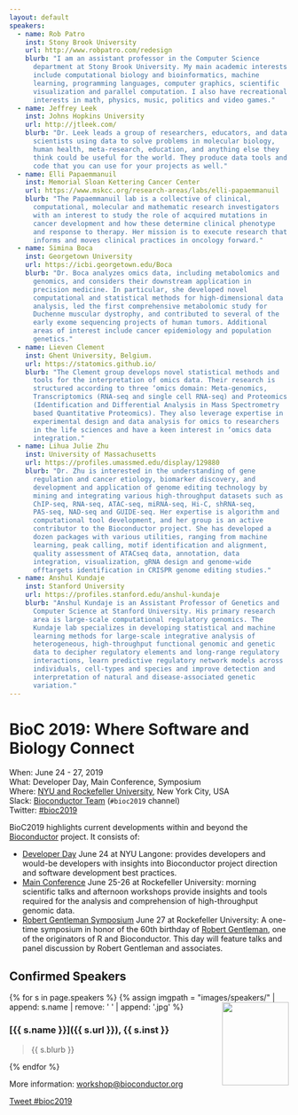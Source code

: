 ```yaml
---
layout: default
speakers:
  - name: Rob Patro
    inst: Stony Brook University
    url: http://www.robpatro.com/redesign
    blurb: "I am an assistant professor in the Computer Science
      department at Stony Brook University. My main academic interests
      include computational biology and bioinformatics, machine
      learning, programming languages, computer graphics, scientific
      visualization and parallel computation. I also have recreational
      interests in math, physics, music, politics and video games."
  - name: Jeffrey Leek
    inst: Johns Hopkins University
    url: http://jtleek.com/
    blurb: "Dr. Leek leads a group of researchers, educators, and data
      scientists using data to solve problems in molecular biology,
      human health, meta-research, education, and anything else they
      think could be useful for the world. They produce data tools and
      code that you can use for your projects as well."
  - name: Elli Papaemmanuil
    inst: Memorial Sloan Kettering Cancer Center
    url: https://www.mskcc.org/research-areas/labs/elli-papaemmanuil
    blurb: "The Papaemmanuil lab is a collective of clinical,
      computational, molecular and mathematic research investigators
      with an interest to study the role of acquired mutations in
      cancer development and how these determine clinical phenotype
      and response to therapy. Her mission is to execute research that
      informs and moves clinical practices in oncology forward."
  - name: Simina Boca
    inst: Georgetown University
    url: https://icbi.georgetown.edu/Boca
    blurb: "Dr. Boca analyzes omics data, including metabolomics and
      genomics, and considers their downstream application in
      precision medicine. In particular, she developed novel
      computational and statistical methods for high-dimensional data
      analysis, led the first comprehensive metabolomic study for
      Duchenne muscular dystrophy, and contributed to several of the
      early exome sequencing projects of human tumors. Additional
      areas of interest include cancer epidemiology and population
      genetics."
  - name: Lieven Clement
    inst: Ghent University, Belgium.
    url: https://statomics.github.io/
    blurb: "The Clement group develops novel statistical methods and
      tools for the interpretation of omics data. Their research is
      structured according to three ‘omics domain: Meta-genomics,
      Transcriptomics (RNA-seq and single cell RNA-seq) and Proteomics
      (Identification and Differential Analysis in Mass Spectrometry
      based Quantitative Proteomics). They also leverage expertise in
      experimental design and data analysis for omics to researchers
      in the life sciences and have a keen interest in ‘omics data
      integration."
  - name: Lihua Julie Zhu
    inst: University of Massachusetts
    url: https://profiles.umassmed.edu/display/129880
    blurb: "Dr. Zhu is interested in the understanding of gene
      regulation and cancer etiology, biomarker discovery, and
      development and application of genome editing technology by
      mining and integrating various high-throughput datasets such as
      ChIP-seq, RNA-seq, ATAC-seq, miRNA-seq, Hi-C, shRNA-seq,
      PAS-seq, NAD-seq and GUIDE-seq. Her expertise is algorithm and
      computational tool development, and her group is an active
      contributor to the Bioconductor project. She has developed a
      dozen packages with various utilities, ranging from machine
      learning, peak calling, motif identification and alignment,
      quality assessment of ATACseq data, annotation, data
      integration, visualization, gRNA design and genome-wide
      offtargets identification in CRISPR genome editing studies."
  - name: Anshul Kundaje
    inst: Stanford University
    url: https://profiles.stanford.edu/anshul-kundaje
    blurb: "Anshul Kundaje is an Assistant Professor of Genetics and
      Computer Science at Stanford University. His primary research
      area is large-scale computational regulatory genomics. The
      Kundaje lab specializes in developing statistical and machine
      learning methods for large-scale integrative analysis of
      heterogeneous, high-throughput functional genomic and genetic
      data to decipher regulatory elements and long-range regulatory
      interactions, learn predictive regulatory network models across
      individuals, cell-types and species and improve detection and
      interpretation of natural and disease-associated genetic
      variation."
---
```

# BioC 2019: Where Software and Biology Connect

When: June 24 - 27, 2019<br />
What: Developer Day, Main Conference, Symposium<br />
Where: [NYU and Rockefeller University][venue], New York City, USA<br />
Slack: [Bioconductor Team][] (`#bioc2019` channel)<br />
Twitter: [#bioc2019][tweet]<br />

[tweet]: https://twitter.com/hashtag/bioc2019?f=tweets
[venue]: ./travel-accommodations
[Bioconductor Team]: https://bioc-community.herokuapp.com/

BioC2019 highlights current developments within and beyond
the [Bioconductor](https://www.bioconductor.org) project. It consists of:
* [Developer Day](./schedule-developer-day) June 24 at NYU Langone:
  provides developers and would-be developers with insights into
  Bioconductor project direction and software development best
  practices.
* [Main Conference](./schedule-day-two) June 25-26 at Rockefeller University:
  morning scientific talks and afternoon workshops provide insights
  and tools required for the analysis and comprehension of
  high-throughput genomic data.
* [Robert Gentleman Symposium](./schedule-gentleman-day) June 27 at
  Rockefeller University: A one-time symposium in honor of the 60th
  birthday of [Robert
  Gentleman](https://en.wikipedia.org/wiki/Robert_Gentleman_(statistician)),
  one of the originators of R and Bioconductor. This day will feature
  talks and panel discussion by Robert Gentleman and associates.


## Confirmed Speakers

{% for s in page.speakers %}
{% assign imgpath = "images/speakers/" | append: s.name | remove: ' ' | append: '.jpg' %}
<img src="{{ imgpath }}" style="float:right; width:120px; height:150px; object-fit: cover">
### [{{ s.name }}]({{ s.url }}), {{ s.inst }}

> {{ s.blurb }}

{% endfor %}

More information: [workshop@bioconductor.org][contact]

<a href="https://twitter.com/intent/tweet?button_hashtag=bioc2019&ref_src=twsrc%5Etfw"
    class="twitter-hashtag-button"
    data-show-count="false">Tweet #bioc2019</a>

<script async src="https://platform.twitter.com/widgets.js" charset="utf-8"></script>

[contact]: mailto:workshop@bioconductor.org?subject=BioC2019%20question
